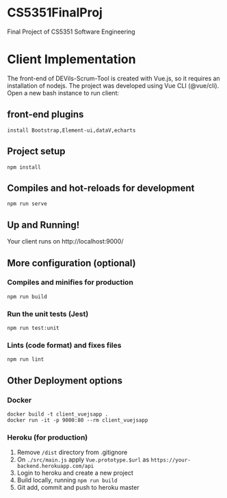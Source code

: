 # CS5351FinalProj
Final Project of CS5351 Software Engineering

# Client Implementation
The front-end of DEVils-Scrum-Tool is created with Vue.js, so it requires an installation of nodejs.
The project was developed using Vue CLI (@vue/cli). Open a new bash instance to run client:


## front-end plugins
    install Bootstrap,Element-ui,dataV,echarts
    
## Project setup
    npm install

## Compiles and hot-reloads for development
    npm run serve

## Up and Running!
Your client runs on http://localhost:9000/

## More configuration (optional)

### Compiles and minifies for production
    npm run build

### Run the unit tests (Jest)
    npm run test:unit

### Lints (code format) and fixes files
    npm run lint


## Other Deployment options

### Docker
    docker build -t client_vuejsapp .
    docker run -it -p 9000:80 --rm client_vuejsapp

### Heroku (for production)
1. Remove `/dist` directory from .gitignore
2. On `./src/main.js` apply `Vue.prototype.$url` as `https://your-backend.herokuapp.com/api`
3. Login to heroku and create a new project
4. Build locally, running `npm run build`
5. Git add, commit and push to heroku master



